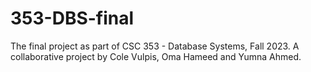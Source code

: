 # 353-DBS-final
The final project  as part of CSC 353 - Database Systems, Fall 2023. A collaborative project by Cole Vulpis, Oma Hameed and Yumna Ahmed. 
